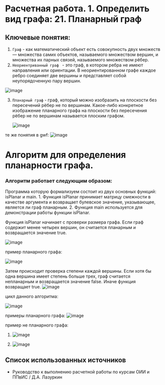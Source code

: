 # Расчетная работа. 1. Определить вид графа: 21. Планарный граф
## Ключевые понятия:
1. `Граф` - как математический объект есть совокупность двух множеств — множества самих объектов, называемого множеством вершин, и множества их парных связей, называемого множеством рёбер.
2. `Неориентриванный граф ` - это граф, в котором ребра не имеют направления или ориентации. В неориентированном графе каждое ребро соединяет две вершины и представляет собой неупорядоченную пару вершин.

![image](https://github.com/iis-32170x/RPIIS/assets/149104399/49bce88c-e643-4226-b628-e8e1eb1d9d0c)

   
3. `Планарный граф` - граф, который можно изобразить на плоскости без пересечений рёбер не по вершинам. Какое-либо конкретное изображение планарного графа на плоскости без пересечения рёбер не по вершинам называется плоским графом.


   ![image](https://github.com/iis-32170x/RPIIS/assets/149104399/5da7e56d-544a-48d6-849f-802212098f6c)

те же понятия в gwf:
  ![image](https://github.com/iis-32170x/RPIIS/assets/149104399/4318f903-b41d-4757-a712-1134d7ccce42)



  





# Aлгоритм для определения планарности графа.

### Алгоритм работает следующим образом:
   Программа которую формализуем состоит из двух основных функций: isPlanar и main. 
      1. Функция isPlanar принимает матрицу смежности в качестве аргумента и возвращает булевское значение, указывающее, является ли граф планарным. 
      2. Функция main используется для демонстрации работы функции isPlanar.

   Функция isPlanar начинает с проверки размера графа. Если граф содержит менее четырех вершин, он считается планарным и возвращается значение true. 

![image](https://github.com/iis-32170x/RPIIS/assets/149104399/dff129d4-738f-4ef9-9ef7-f4859c4e7099)

пример планарного графа:

![image](https://github.com/iis-32170x/RPIIS/assets/149104399/235b8423-f440-404b-b045-a273f179b79f)



Затем происходит проверка степени каждой вершины. Если хотя бы одна вершина имеет степень больше трех, граф считается непланарным и возвращается значение false. Иначе функция возвращает true.
![image](https://github.com/iis-32170x/RPIIS/assets/149104399/ba352e8e-5b22-4ebe-9037-ea6782e7c245)





 цикл данного алгоритма:

 ![image](https://github.com/iis-32170x/RPIIS/assets/149104399/fe90fa32-96a5-4647-861e-3809db94df87)


примеры планарного графа:
![image](https://github.com/iis-32170x/RPIIS/assets/149104399/234e52a7-119e-4c6c-995c-b3eaaca505dc)


пример не планарного графа:
1. ![image](https://github.com/iis-32170x/RPIIS/assets/149104399/510a0a94-794d-4277-b838-79d603582e25)

2. ![image](https://github.com/iis-32170x/RPIIS/assets/149104399/a5f21abe-d710-4ea8-91a9-d12169f72279)


   
## Список использованных источников

- Руководство к выполнению расчетной работы по курсам ОИИ и ППвИС / Д.А. Лазуркин
